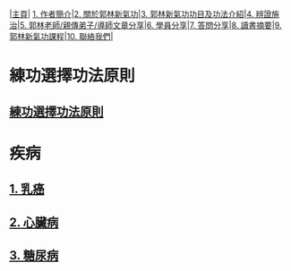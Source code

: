 |[主頁](/README.md)| [1. 作者簡介](/a10.md)|[2. 關於郭林新氣功](/a1.md)|[3. 郭林新氣功功目及功法介紹](/a2.md)|[4. 辨證施治](/a3.md)|[5. 郭林老師/親傳弟子/導師文章分享](/a5.md)|[6. 學員分享](/a6.md)|[7. 答問分享](/a7.md)|[8. 讀書摘要](/a4.md)|[9. 郭林新氣功課程](/郭林新氣功課程.md)|[10. 聯絡我們](/a9.md)|

# 練功選擇功法原則

## [練功選擇功法原則](/原則1.md)  

# 疾病

## [1. 乳癌](/乳0.md)

## [2. 心臟病](/心2.md)

## [3. 糖尿病](/糠1.md)


